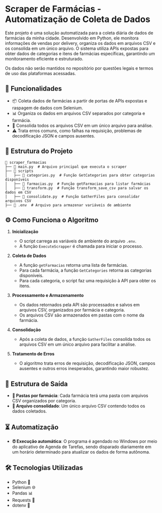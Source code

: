 # Scraper de Farmácias - Automatização de Coleta de Dados

Este projeto é uma solução automatizada para a coleta diária de dados de farmácias da minha cidade. Desenvolvido em Python, ele monitora informações de vendas por delivery, organiza os dados em arquivos CSV e os consolida em um único arquivo. O sistema utiliza APIs expostas para obter dados de categorias e itens de farmácias específicas, garantindo um monitoramento eficiente e estruturado.

Os dados não serão mantidos no repositório por questões legais e termos de uso das plataformas acessadas.

## 🚀 Funcionalidades

- 📦 Coleta dados de farmácias a partir de portas de APIs expostas e raspagem de dados com Selenium.
- 📊 Organiza os dados em arquivos CSV separados por categoria e farmácia.
- 🔄 Consolida todos os arquivos CSV em um único arquivo para análise.
- ⚠️ Trata erros comuns, como falhas na requisição, problemas de decodificação JSON e campos ausentes.

## 📁 Estrutura do Projeto

```
📂 scraper_farmacias
├── 📄 main.py  # Arquivo principal que executa o scraper
├── 📂 scripts
│   ├── 📄 categories.py  # Função GetCategories para obter categorias disponíveis
│   ├── 📄 farmacias.py  # Função getFarmacias para listar farmácias
│   ├── 📄 transform.py  # Função transform_save_csv para salvar os dados em CSV
│   ├── 📄 consolidate.py  # Função GatherFiles para consolidar arquivos CSV
├── 📄 .env  # Arquivo para armazenar variáveis de ambiente
```

## ⚙️ Como Funciona o Algoritmo

1. **Inicialização**
   - O script carrega as variáveis de ambiente do arquivo `.env`.
   - A função `ExecuteScrapper` é chamada para iniciar o processo.

2. **Coleta de Dados**
   - A função `getFarmacias` retorna uma lista de farmácias.
   - Para cada farmácia, a função `GetCategories` retorna as categorias disponíveis.
   - Para cada categoria, o script faz uma requisição à API para obter os itens.

3. **Processamento e Armazenamento**
   - Os dados retornados pela API são processados e salvos em arquivos CSV, organizados por farmácia e categoria.
   - Os arquivos CSV são armazenados em pastas com o nome da farmácia.

4. **Consolidação**
   - Após a coleta de dados, a função `GatherFiles` consolida todos os arquivos CSV em um único arquivo para facilitar a análise.

5. **Tratamento de Erros**
   - O algoritmo trata erros de requisição, decodificação JSON, campos ausentes e outros erros inesperados, garantindo maior robustez.

## 📂 Estrutura de Saída

- **📁 Pastas por farmácia**: Cada farmácia terá uma pasta com arquivos CSV organizados por categoria.
- **📄 Arquivo consolidado**: Um único arquivo CSV contendo todos os dados coletados.

## ⏳ Automatização
- **⏰ Execução automática**: O programa é agendado no Windows por meio do aplicativo de Agenda de Tarefas, sendo disparado diariamente em um horário determinado para atualizar os dados de forma autônoma.

## 🛠️ Tecnologias Utilizadas

- Python 🐍
- Selenium 🌐
- Pandas 📊
- Requests 🔄
- dotenv 🔐


